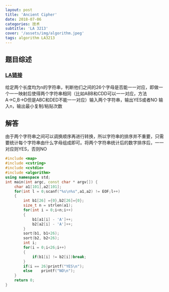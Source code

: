 ```yaml
---
layout: post
title: 'Ancient Cipher'
date: 2018-07-06
categories: 技术
subtitle: 'LA 3213'
cover: '/assets/img/algorithm.jpeg'
tags: algorithm LA3213
---
```


## 题目综述
### [LA链接](https://icpcarchive.ecs.baylor.edu/index.php?option=com_onlinejudge&Itemid=8&category=15&page=show_problem&problem=1214)
给定两个长度均为n的字符串，判断他们之间的26个字母是否能一一对应，即做一个一一映射后使得两个字符串相同（比如ABB和CDD可以一一对应，方法A→C,B→D但是ABC和DED不能一一对应）输入两个字符串，输出YES或者NO
输入n，输出最小复制/粘贴次数

## 解答
由于两个字符串之间可以调换顺序再进行转换，所以字符串的排序并不重要，只需要统计每个字符串由什么字母组成即可。将两个字符串统计后的数字排序后，一一对应则YES，否则NO
```cpp
#include <map>
#include <cstring>
#include <cstdio>
#include <algorithm>
using namespace std;
int main(int argc, const char * argv[]) {
    char a1[101],a2[101];
    for(int l = 0;scanf("%s\n%s",a1,a2) != EOF;l++)
    {
        int b1[26] ={0},b2[26]={0};
        size_t n = strlen(a1);
        for(int i = 0;i<n;i++)
        {
            b1[a1[i] - 'A']++;
            b2[a2[i] - 'A']++;
        }
        sort(b1, b1+26);
        sort(b2, b2+26);
        int i;
        for(i = 0;i<26;i++)
        {
            if(b1[i] != b2[i])break;
        }
        if(i == 26)printf("YES\n");
        else    printf("NO\n");
    }
    return 0;
}
```